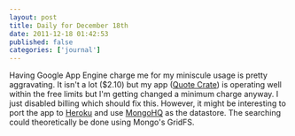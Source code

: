 ```yaml
---
layout: post
title: Daily for December 18th
date: 2011-12-18 01:42:53
published: false
categories: ['journal']
---
```


Having Google App Engine charge me for my miniscule usage is pretty aggravating. It isn't a lot ($2.10) but my app ([Quote Crate](http://www.quotecrate.com)) is operating well within the free limits but I'm getting changed a minimum charge anyway. I just disabled billing which should fix this. However, it might be interesting to port the app to [Heroku](http://heroku.com) and use [MongoHQ](http://mongohq.com) as the datastore. The searching could theoretically be done using Mongo's GridFS.